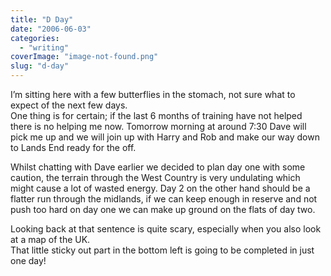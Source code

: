 ```yaml
---
title: "D Day"
date: "2006-06-03"
categories: 
  - "writing"
coverImage: "image-not-found.png"
slug: "d-day"
---
```


I’m sitting here with a few butterflies in the stomach, not sure what to expect of the next few days.  
One thing is for certain; if the last 6 months of training have not helped there is no helping me now. Tomorrow morning at around 7:30 Dave will pick me up and we will join up with Harry and Rob and make our way down to Lands End ready for the off.

Whilst chatting with Dave earlier we decided to plan day one with some caution, the terrain through the West Country is very undulating which might cause a lot of wasted energy. Day 2 on the other hand should be a flatter run through the midlands, if we can keep enough in reserve and not push too hard on day one we can make up ground on the flats of day two.

Looking back at that sentence is quite scary, especially when you also look at a map of the UK.  
That little sticky out part in the bottom left is going to be completed in just one day!
